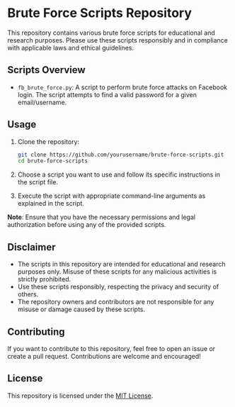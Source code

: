 # Brute Force Scripts Repository

This repository contains various brute force scripts for educational and research purposes. Please use these scripts responsibly and in compliance with applicable laws and ethical guidelines.

## Scripts Overview

- `fb_brute_force.py`: A script to perform brute force attacks on Facebook login. The script attempts to find a valid password for a given email/username.

## Usage

1. Clone the repository:
   ```bash
   git clone https://github.com/yourusername/brute-force-scripts.git
   cd brute-force-scripts
   ```

2. Choose a script you want to use and follow its specific instructions in the script file.

3. Execute the script with appropriate command-line arguments as explained in the script.

**Note**: Ensure that you have the necessary permissions and legal authorization before using any of the provided scripts.

## Disclaimer

- The scripts in this repository are intended for educational and research purposes only. Misuse of these scripts for any malicious activities is strictly prohibited.
- Use these scripts responsibly, respecting the privacy and security of others.
- The repository owners and contributors are not responsible for any misuse or damage caused by these scripts.

## Contributing

If you want to contribute to this repository, feel free to open an issue or create a pull request. Contributions are welcome and encouraged!

## License

This repository is licensed under the [MIT License](LICENSE).
